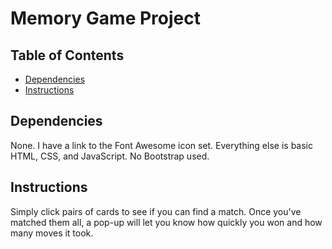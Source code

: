 # Memory Game Project

## Table of Contents

* [Dependencies](#dependencies)
* [Instructions](#instructions)

## Dependencies

None. I have a link to the Font Awesome icon set. Everything else is basic HTML, CSS, and JavaScript. No Bootstrap used.

## Instructions

Simply click pairs of cards to see if you can find a match. Once you've matched them all, a pop-up will let you know how quickly you won and how many moves it took.